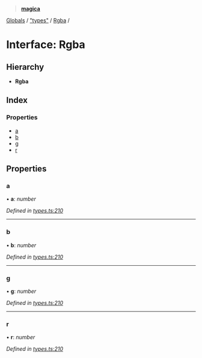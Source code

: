 > **[magica](../README.md)**

[Globals](../README.md) / ["types"](../modules/_types_.md) / [Rgba](_types_.rgba.md) /

# Interface: Rgba

## Hierarchy

* **Rgba**

## Index

### Properties

* [a](_types_.rgba.md#a)
* [b](_types_.rgba.md#b)
* [g](_types_.rgba.md#g)
* [r](_types_.rgba.md#r)

## Properties

###  a

• **a**: *number*

*Defined in [types.ts:210](https://github.com/cancerberoSgx/magica/blob/c6ded1a/src/types.ts#L210)*

___

###  b

• **b**: *number*

*Defined in [types.ts:210](https://github.com/cancerberoSgx/magica/blob/c6ded1a/src/types.ts#L210)*

___

###  g

• **g**: *number*

*Defined in [types.ts:210](https://github.com/cancerberoSgx/magica/blob/c6ded1a/src/types.ts#L210)*

___

###  r

• **r**: *number*

*Defined in [types.ts:210](https://github.com/cancerberoSgx/magica/blob/c6ded1a/src/types.ts#L210)*